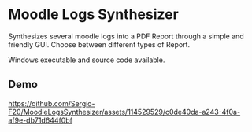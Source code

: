 # Moodle Logs Synthesizer
Synthesizes several moodle logs into a PDF Report through a simple and friendly GUI. Choose between different types of Report.

Windows executable and source code available.

## Demo
https://github.com/Sergio-F20/MoodleLogsSynthesizer/assets/114529529/c0de40da-a243-4f0a-af9e-db71d644f0bf
